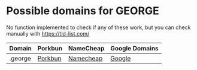 # Possible domains for GEORGE

No function implemented to check if any of these work, but you can check manually with https://tld-list.com/

| Domain | Porkbun | NameCheap | Google Domains |
|---|---|---|---|
| .george | [Porkbun](https://porkbun.com/checkout/search?prb=e814663da1&tlds=&idnLanguage=&search=search&q=.george) | [Namecheap](https://www.namecheap.com/domains/registration/results/?domain=.george) | [Google](https://domains.google.com/registrar/search?searchTerm=.george) |

